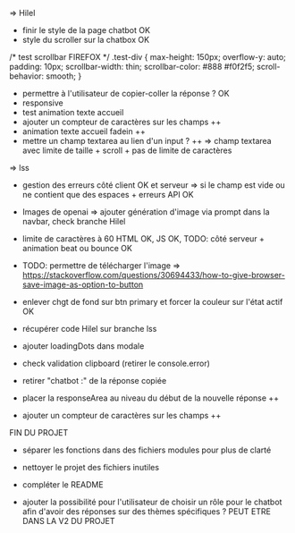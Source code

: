 => Hilel
- finir le style de la page chatbot OK
- style du scroller sur la chatbox OK


/* test scrollbar FIREFOX */
.test-div {
    max-height: 150px;
    overflow-y: auto;
    padding: 10px;
    scrollbar-width: thin;
    scrollbar-color: #888 #f0f2f5;
    scroll-behavior: smooth;
}

- permettre à l'utilisateur de copier-coller la réponse ? OK
- responsive
- test animation texte accueil
- ajouter un compteur de caractères sur les champs ++
- animation texte accueil fadein ++
- mettre un champ textarea au lien d'un input ? ++
=> champ textarea avec limite de taille + scroll + pas de limite de caractères


=> lss
- gestion des erreurs côté client OK
 et serveur => si le champ est vide ou ne contient que des espaces + erreurs API OK
- Images de openai 
=> ajouter génération d'image via prompt dans la navbar, check branche Hilel
- limite de caractères à 60 HTML OK, 
JS OK, 
TODO: côté serveur 
<i class="fa-regular fa-image"></i> + animation beat ou bounce OK

- TODO: permettre de télécharger l'image => 
https://stackoverflow.com/questions/30694433/how-to-give-browser-save-image-as-option-to-button

- enlever chgt de fond sur btn primary et forcer la couleur sur l'état actif OK

- récupérer code Hilel sur branche lss
- ajouter loadingDots dans modale
- check validation clipboard (retirer le console.error)
- retirer "chatbot :" de la réponse copiée
- placer la responseArea au niveau du début de la nouvelle réponse ++
- ajouter un compteur de caractères sur les champs ++


FIN DU PROJET
- séparer les fonctions dans des fichiers modules pour plus de clarté
- nettoyer le projet des fichiers inutiles
- compléter le README

- ajouter la possibilité pour l'utilisateur de choisir un rôle pour le chatbot afin d'avoir des réponses sur des thèmes spécifiques ? PEUT ETRE DANS LA V2 DU PROJET
